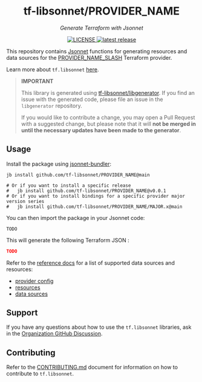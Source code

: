 <h1 align="center">tf-libsonnet/PROVIDER_NAME</h1>

<p align="center">
  <em>Generate Terraform with Jsonnet</em>
</p>

<p align="center">
  <a href="https://github.com/tf-libsonnet/PROVIDER_NAME/blob/main/LICENSE">
    <img alt="LICENSE" src="https://img.shields.io/github/license/tf-libsonnet/PROVIDER_NAME?style=for-the-badge">
  </a>
  <a href="https://github.com/tf-libsonnet/PROVIDER_NAME/releases/latest">
    <img alt="latest release" src="https://img.shields.io/github/v/release/tf-libsonnet/PROVIDER_NAME?style=for-the-badge">
  </a>
</p>

This repository contains [Jsonnet](https://jsonnet.org/) functions for generating resources and data sources for the
[PROVIDER_NAME_SLASH](https://registry.terraform.io/providers/PROVIDER_NAME_SLASH) Terraform provider.

Learn more about `tf.libsonnet` [here](https://docs.tflibsonnet.com/).

> **IMPORTANT**
>
> This library is generated using [tf-libsonnet/libgenerator](https://github.com/tf-libsonnet/libgenerator). If you find
> an issue with the generated code, please file an issue in the `libgenerator` repository.
>
> If you would like to contribute a change, you may open a Pull Request with a suggested change, but please note that it
> will **not be merged in until the necessary updates have been made to the generator**.


## Usage

Install the package using [jsonnet-bundler](https://github.com/jsonnet-bundler/jsonnet-bundler):

```
jb install github.com/tf-libsonnet/PROVIDER_NAME@main

# Or if you want to install a specific release
#   jb install github.com/tf-libsonnet/PROVIDER_NAME@v0.0.1
# Or if you want to install bindings for a specific provider major version series
#   jb install github.com/tf-libsonnet/PROVIDER_NAME/MAJOR.x@main
```

You can then import the package in your Jsonnet code:

```jsonnet
TODO
```

This will generate the following Terraform JSON :

```json
TODO
```

Refer to the [reference docs](/docs/MAJOR.x/README.md) for a list of supported data sources and resources:

- [provider config](/docs/MAJOR.x/provider.md)
- [resources](/docs/MAJOR.x/README.md)
- [data sources](/docs/MAJOR.x/data/index.md)


## Support

If you have any questions about how to use the `tf.libsonnet` libraries, ask in the [Organization GitHub
Discussion](https://github.com/orgs/tf-libsonnet/discussions).


## Contributing

Refer to the [CONTRIBUTING.md](/CONTRIBUTING.md) document for information on how to contribute to `tf.libsonnet`.
